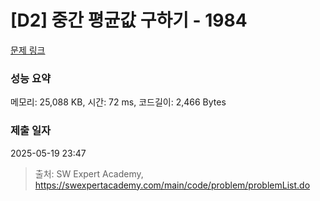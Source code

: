 # [D2] 중간 평균값 구하기 - 1984 

[문제 링크](https://swexpertacademy.com/main/code/problem/problemDetail.do?contestProbId=AV5Pw_-KAdcDFAUq) 

### 성능 요약

메모리: 25,088 KB, 시간: 72 ms, 코드길이: 2,466 Bytes

### 제출 일자

2025-05-19 23:47



> 출처: SW Expert Academy, https://swexpertacademy.com/main/code/problem/problemList.do